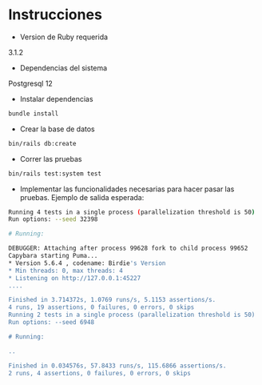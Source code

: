 # Instrucciones

* Version de Ruby requerida

 3.1.2

* Dependencias del sistema

Postgresql 12

* Instalar dependencias

```bash
bundle install
```

* Crear la base de datos

```bash
bin/rails db:create
```

* Correr las pruebas

```bash
bin/rails test:system test
```

* Implementar las funcionalidades necesarias para hacer pasar las pruebas. Ejemplo de salida esperada:

```bash
Running 4 tests in a single process (parallelization threshold is 50)
Run options: --seed 32398

# Running:

DEBUGGER: Attaching after process 99628 fork to child process 99652
Capybara starting Puma...
* Version 5.6.4 , codename: Birdie's Version
* Min threads: 0, max threads: 4
* Listening on http://127.0.0.1:45227
....

Finished in 3.714372s, 1.0769 runs/s, 5.1153 assertions/s.
4 runs, 19 assertions, 0 failures, 0 errors, 0 skips
Running 2 tests in a single process (parallelization threshold is 50)
Run options: --seed 6948

# Running:

..

Finished in 0.034576s, 57.8433 runs/s, 115.6866 assertions/s.
2 runs, 4 assertions, 0 failures, 0 errors, 0 skips
```
